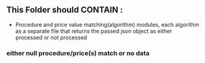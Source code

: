 
This Folder should CONTAIN :
-----------------------------
* Procedure and price value matching(algorithm) modules,
each algorithm as a separate file that returns the passed
json object as either processed or not processed
### either null procedure/price(s) match or no data
